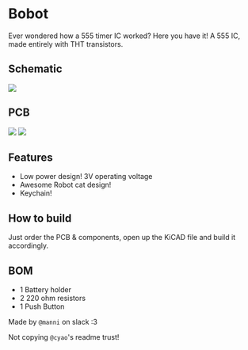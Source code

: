 # Bobot

Ever wondered how a 555 timer IC worked? Here you have it! A 555 IC, made entirely with THT transistors.

## Schematic
![](https://hc-cdn.hel1.your-objectstorage.com/s/v3/90c4802510960db656f2f006a835b0fdcec87828_image.png) 
## PCB
![](https://hc-cdn.hel1.your-objectstorage.com/s/v3/a878eebb31091892b1d328c85315e392ad870fda_image.png)
![](https://hc-cdn.hel1.your-objectstorage.com/s/v3/ed8a2fe0dd24e73a2ae268af003c9aced9cb5369_image.png)


## Features
- Low power design! 3V operating voltage
- Awesome Robot cat design!
- Keychain!

## How to build
Just order the PCB & components, open up the KiCAD file and build it accordingly.

## BOM
- 1 	Battery holder
- 2 	220 ohm resistors
- 1 	Push Button

Made by `@manni` on slack :3

Not copying `@cyao`'s readme trust!
